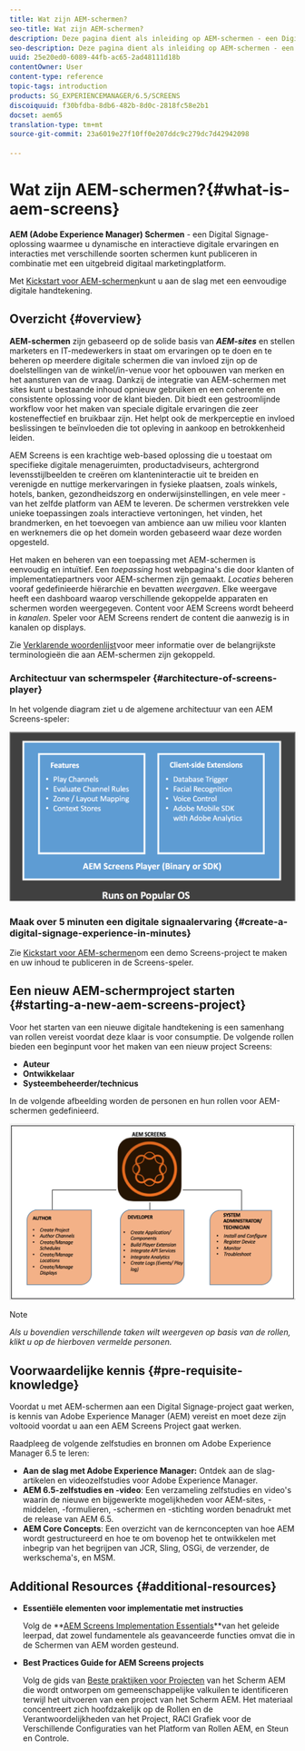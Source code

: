 ```yaml
---
title: Wat zijn AEM-schermen?
seo-title: Wat zijn AEM-schermen?
description: Deze pagina dient als inleiding op AEM-schermen - een Digital Signage-oplossing waarmee u dynamische en interactieve digitale ervaringen en interacties kunt publiceren met verschillende soorten schermen in combinatie met een uitgebreid digitaal marketingplatform. Het verstrekt een overzicht van de architectuur van de Schermen met diverse rollen betrokken bij de projectontwikkeling.
seo-description: Deze pagina dient als inleiding op AEM-schermen - een Digital Signage-oplossing waarmee u dynamische en interactieve digitale ervaringen en interacties kunt publiceren met verschillende soorten schermen in combinatie met een uitgebreid digitaal marketingplatform. Het verstrekt een overzicht van de architectuur van de Schermen met diverse rollen betrokken bij de projectontwikkeling.
uuid: 25e20ed0-6089-44fb-ac65-2ad48111d18b
contentOwner: User
content-type: reference
topic-tags: introduction
products: SG_EXPERIENCEMANAGER/6.5/SCREENS
discoiquuid: f30bfdba-8db6-482b-8d0c-2818fc58e2b1
docset: aem65
translation-type: tm+mt
source-git-commit: 23a6019e27f10ff0e207ddc9c279dc7d42942098

---
```



# Wat zijn AEM-schermen?{#what-is-aem-screens}

**AEM (Adobe Experience Manager) Schermen** - een Digital Signage-oplossing waarmee u dynamische en interactieve digitale ervaringen en interacties met verschillende soorten schermen kunt publiceren in combinatie met een uitgebreid digitaal marketingplatform.

Met [Kickstart voor AEM-schermen](kickstart-for-aem-screens.md)kunt u aan de slag met een eenvoudige digitale handtekening.

## Overzicht {#overview}

**AEM-schermen** zijn gebaseerd op de solide basis van ***AEM-sites*** en stellen marketers en IT-medewerkers in staat om ervaringen op te doen en te beheren op meerdere digitale schermen die van invloed zijn op de doelstellingen van de winkel/in-venue voor het opbouwen van merken en het aansturen van de vraag. Dankzij de integratie van AEM-schermen met sites kunt u bestaande inhoud opnieuw gebruiken en een coherente en consistente oplossing voor de klant bieden. Dit biedt een gestroomlijnde workflow voor het maken van speciale digitale ervaringen die zeer kosteneffectief en bruikbaar zijn. Het helpt ook de merkperceptie en invloed beslissingen te beïnvloeden die tot opleving in aankoop en betrokkenheid leiden.

AEM Screens is een krachtige web-based oplossing die u toestaat om specifieke digitale menageruimten, productadviseurs, achtergrond levensstijlbeelden te creëren om klanteninteractie uit te breiden en verenigde en nuttige merkervaringen in fysieke plaatsen, zoals winkels, hotels, banken, gezondheidszorg en onderwijsinstellingen, en vele meer - van het zelfde platform van AEM te leveren. De schermen verstrekken vele unieke toepassingen zoals interactieve vertoningen, het vinden, het brandmerken, en het toevoegen van ambience aan uw milieu voor klanten en werknemers die op het domein worden gebaseerd waar deze worden opgesteld.

Het maken en beheren van een toepassing met AEM-schermen is eenvoudig en intuïtief. Een *toepassing* host webpagina&#39;s die door klanten of implementatiepartners voor AEM-schermen zijn gemaakt. *Locaties* beheren vooraf gedefinieerde hiërarchie en bevatten *weergaven*. Elke weergave heeft een dashboard waarop verschillende gekoppelde apparaten en schermen worden weergegeven. Content voor AEM Screens wordt beheerd in *kanalen*. Speler voor AEM Screens rendert de content die aanwezig is in kanalen op displays.

Zie [Verklarende woordenlijst](screens-glossary.md)voor meer informatie over de belangrijkste terminologieën die aan AEM-schermen zijn gekoppeld.

### Architectuur van schermspeler {#architecture-of-screens-player}

In het volgende diagram ziet u de algemene architectuur van een AEM Screens-speler:

![chlimage_1-29](assets/chlimage_1-29.png)

### Maak over 5 minuten een digitale signaalervaring {#create-a-digital-signage-experience-in-minutes}

Zie [Kickstart voor AEM-schermen](kickstart-for-aem-screens.md)om een demo Screens-project te maken en uw inhoud te publiceren in de Screens-speler.

## Een nieuw AEM-schermproject starten {#starting-a-new-aem-screens-project}

Voor het starten van een nieuwe digitale handtekening is een samenhang van rollen vereist voordat deze klaar is voor consumptie. De volgende rollen bieden een beginpunt voor het maken van een nieuw project Screens:

* **Auteur**
* **Ontwikkelaar**
* **Systeembeheerder/technicus**

In de volgende afbeelding worden de personen en hun rollen voor AEM-schermen gedefinieerd.

![chlimage_1-30](assets/chlimage_1-30.png)

>[!NOTE]
>
>*Als u bovendien verschillende taken wilt weergeven op basis van de rollen, klikt u op de hierboven vermelde personen.*

## Voorwaardelijke kennis {#pre-requisite-knowledge}

Voordat u met AEM-schermen aan een Digital Signage-project gaat werken, is kennis van Adobe Experience Manager (AEM) vereist en moet deze zijn voltooid voordat u aan een AEM Screens Project gaat werken.

Raadpleeg de volgende zelfstudies en bronnen om Adobe Experience Manager 6.5 te leren:

* **Aan de slag met Adobe Experience Manager:** Ontdek aan de slag-artikelen en videozelfstudies voor Adobe Experience Manager.
* **AEM 6.5-zelfstudies en -video**: Een verzameling zelfstudies en video&#39;s waarin de nieuwe en bijgewerkte mogelijkheden voor AEM-sites, -middelen, -formulieren, -schermen en -stichting worden benadrukt met de release van AEM 6.5.
* **AEM Core Concepts**: Een overzicht van de kernconcepten van hoe AEM wordt gestructureerd en hoe te om bovenop het te ontwikkelen met inbegrip van het begrijpen van JCR, Sling, OSGi, de verzender, de werkschema&#39;s, en MSM.

## Additional Resources {#additional-resources}

* **Essentiële elementen voor implementatie met instructies**

   Volg de **[AEM Screens Implementation Essentials](https://guided.adobe.com/?launch=AEM-7a#recommended/solutions/experience-manager)**van het geleide leerpad, dat zowel fundamentele als geavanceerde functies omvat die in de Schermen van AEM worden gesteund.

* **Best Practices Guide for AEM Screens projects**

   Volg de gids van [Beste praktijken voor Projecten](https://docs.adobe.com/content/help/en/experience-manager-screens/using/about-guide.html) van het Scherm AEM die wordt ontworpen om gemeenschappelijke valkuilen te identificeren terwijl het uitvoeren van een project van het Scherm AEM. Het materiaal concentreert zich hoofdzakelijk op de Rollen en de Verantwoordelijkheden van het Project, RACI Grafiek voor de Verschillende Configuraties van het Platform van Rollen AEM, en Steun en Controle.
